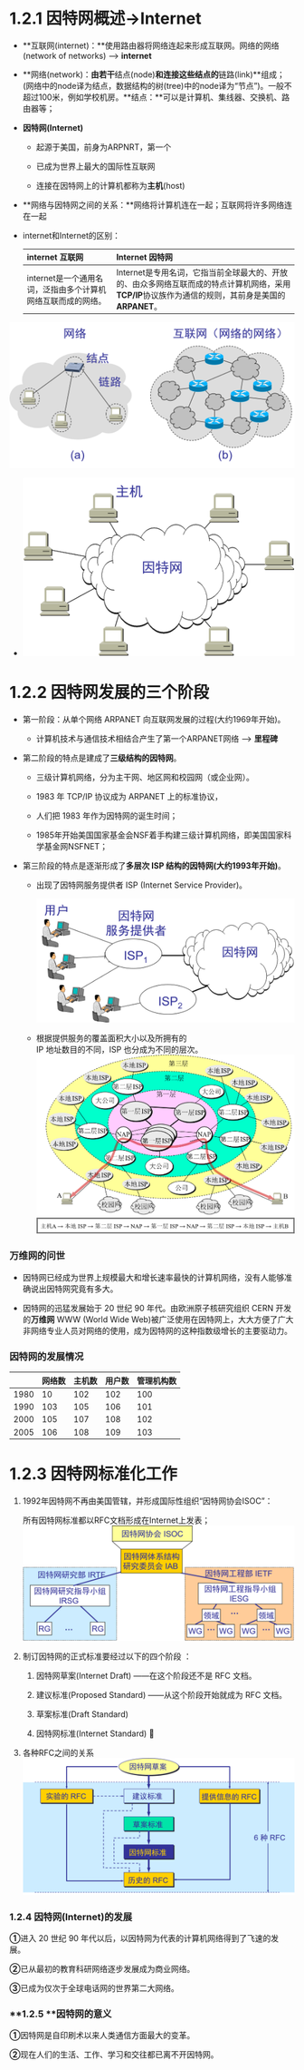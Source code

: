 # 1.2.1 因特网概述-&gt;Internet

* **互联网\(internet\)：**使用路由器将网络连起来形成互联网。网络的网络\(network of networks\) --&gt; **internet**

* **网络\(network\)：**由若干**结点\(node\)**和连接这些结点的**链路\(link\)**组成；\(网络中的node译为结点，数据结构的树\(tree\)中的node译为“节点”\)。一般不超过100米，例如学校机房。**结点：**可以是计算机、集线器、交换机、路由器等；

* **因特网\(Internet\)**

  * 起源于美国，前身为ARPNRT，第一个

  * 已成为世界上最大的国际性互联网

  * 连接在因特网上的计算机都称为**主机**\(host\)
  
* **网络与因特网之间的关系：**网络将计算机连在一起；互联网将许多网络连在一起

* internet和Internet的区别：

  | internet 互联网 | Internet 因特网 |
  | :--- | :--- |
  | internet是一个通用名词，泛指由多个计算机网络互联而成的网络。 | Internet是专用名词，它指当前全球最大的、开放的、由众多网络互联而成的特点计算机网络，采用**TCP/IP**协议族作为通信的规则，其前身是美国的**ARPANET**。 |

![](/assets/图片1.png)

* ![](/assets/图片2.png)

# 1.2.2 因特网发展的三个阶段

* 第一阶段：从单个网络 ARPANET 向互联网发展的过程\(大约1969年开始\)。

  * 计算机技术与通信技术相结合产生了第一个ARPANET网络 --&gt; **里程碑**

* 第二阶段的特点是建成了**三级结构的因特网**。

  * 三级计算机网络，分为主干网、地区网和校园网（或企业网）。
  * 1983 年 TCP/IP 协议成为 ARPANET 上的标准协议，

  * 人们把 1983 年作为因特网的诞生时间；

  * 1985年开始美国国家基金会NSF着手构建三级计算机网络，即美国国家科学基金网NSFNET；

* 第三阶段的特点是逐渐形成了**多层次 ISP 结构的因特网\(大约1993年开始\)**。

  * 出现了因特网服务提供者 ISP \(Internet Service Provider\)。

    ![](/assets/图片3.png)

  * 根据提供服务的覆盖面积大小以及所拥有的  
    IP 地址数目的不同，ISP 也分成为不同的层次。  
    ![](/assets/图片4.png)

### 万维网的问世

* 因特网已经成为世界上规模最大和增长速率最快的计算机网络，没有人能够准确说出因特网究竟有多大。

* 因特网的迅猛发展始于 20 世纪 90 年代。由欧洲原子核研究组织 CERN 开发的**万维网** WWW \(World Wide Web\)被广泛使用在因特网上，大大方便了广大非网络专业人员对网络的使用，成为因特网的这种指数级增长的主要驱动力。

### 因特网的发展情况

|  | 网络数 | 主机数 | 用户数 | 管理机构数 |
| --- | --- | --- | --- | --- |
| 1980 | 10 | 102 | 102 | 100 |
| 1990 | 103 | 105 | 106 | 101 |
| 2000 | 105 | 107 | 108 | 102 |
| 2005 | 106 | 108 | 109 | 103 |

# 1.2.3 因特网标准化工作

1. 1992年因特网不再由美国管辖，并形成国际性组织“因特网协会ISOC”：

   所有因特网标准都以RFC文档形成在Internet上发表；![](/assets/图片5.png)

2. 制订因特网的正式标准要经过以下的四个阶段 ：

   1. 因特网草案\(Internet Draft\) ——在这个阶段还不是 RFC 文档。

   2. 建议标准\(Proposed Standard\) ——从这个阶段开始就成为 RFC 文档。

   3. 草案标准\(Draft Standard\)

   4. 因特网标准\(Internet Standard\) 

3. 各种RFC之间的关系  
       ![](/assets/图片6.png)

### 1.2.4 因特网\(Internet\)的发展

**①**进入 20 世纪 90 年代以后，以因特网为代表的计算机网络得到了飞速的发展。

**②**已从最初的教育科研网络逐步发展成为商业网络。

**③**已成为仅次于全球电话网的世界第二大网络。

### **1.2.5 **因特网的意义

**①**因特网是自印刷术以来人类通信方面最大的变革。

**②**现在人们的生活、工作、学习和交往都已离不开因特网。

[^1]: Enter footnote here.

